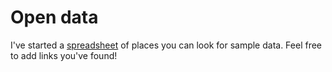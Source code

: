 # Open data

I've started a [spreadsheet](https://docs.google.com/spreadsheets/d/1GuLI2p_8_nJXBQFCObt4LXsU-Xf2EC94-AWzSydxIeo/edit?usp=sharing) of places you can look for sample data. Feel free to add links you've found!
